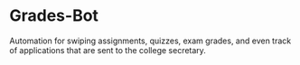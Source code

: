 # Grades-Bot
Automation for swiping assignments, quizzes, exam grades, and even track of applications that are sent to the college secretary.
